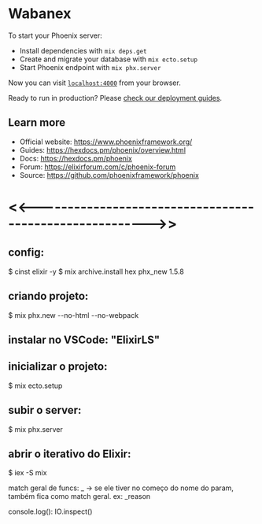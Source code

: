 # Wabanex

To start your Phoenix server:

  * Install dependencies with `mix deps.get`
  * Create and migrate your database with `mix ecto.setup`
  * Start Phoenix endpoint with `mix phx.server`

Now you can visit [`localhost:4000`](http://localhost:4000) from your browser.

Ready to run in production? Please [check our deployment guides](https://hexdocs.pm/phoenix/deployment.html).

## Learn more

  * Official website: https://www.phoenixframework.org/
  * Guides: https://hexdocs.pm/phoenix/overview.html
  * Docs: https://hexdocs.pm/phoenix
  * Forum: https://elixirforum.com/c/phoenix-forum
  * Source: https://github.com/phoenixframework/phoenix

# <<-------------------------------------------------------->>

## config:
$ cinst elixir -y
$ mix archive.install hex phx_new 1.5.8

## criando projeto:
$ mix phx.new <nome> --no-html --no-webpack

## instalar no VSCode: "ElixirLS"

## inicializar o projeto:
$ mix ecto.setup

## subir o server:
$ mix phx.server

## abrir o iterativo do Elixir:
$ iex -S mix

match geral de funcs: _ -> se ele tiver no começo do nome do param, também fica como match geral. ex: _reason

console.log(): IO.inspect()